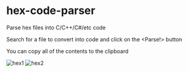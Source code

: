 # hex-code-parser
Parse hex files into C/C++/C#/etc code

Search for a file to convert into code and click on the <Parse!> button

You can copy all of the contents to the clipboard

![hex1](https://user-images.githubusercontent.com/24766260/59441439-e252e500-8df8-11e9-8eea-c240c8b40791.PNG)
![hex2](https://user-images.githubusercontent.com/24766260/59441440-e2eb7b80-8df8-11e9-95f8-aec3d2099218.PNG)
